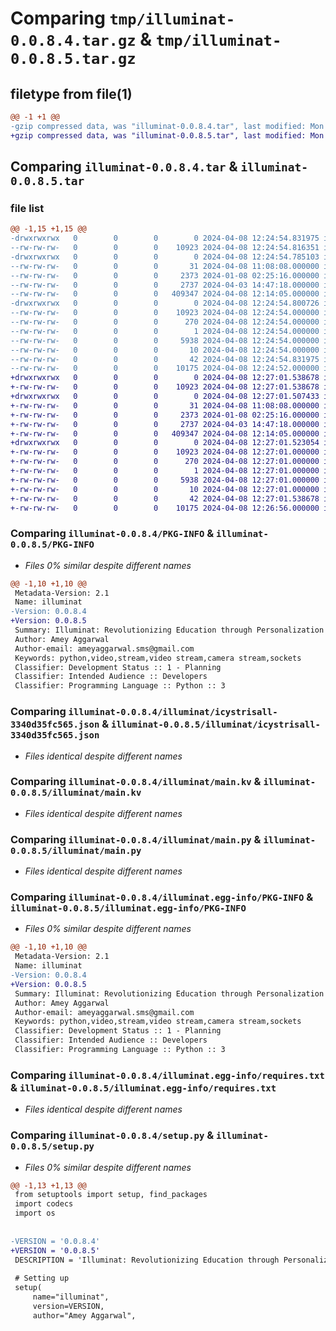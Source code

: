 # Comparing `tmp/illuminat-0.0.8.4.tar.gz` & `tmp/illuminat-0.0.8.5.tar.gz`

## filetype from file(1)

```diff
@@ -1 +1 @@
-gzip compressed data, was "illuminat-0.0.8.4.tar", last modified: Mon Apr  8 12:24:54 2024, max compression
+gzip compressed data, was "illuminat-0.0.8.5.tar", last modified: Mon Apr  8 12:27:01 2024, max compression
```

## Comparing `illuminat-0.0.8.4.tar` & `illuminat-0.0.8.5.tar`

### file list

```diff
@@ -1,15 +1,15 @@
-drwxrwxrwx   0        0        0        0 2024-04-08 12:24:54.831975 illuminat-0.0.8.4/
--rw-rw-rw-   0        0        0    10923 2024-04-08 12:24:54.816351 illuminat-0.0.8.4/PKG-INFO
-drwxrwxrwx   0        0        0        0 2024-04-08 12:24:54.785103 illuminat-0.0.8.4/illuminat/
--rw-rw-rw-   0        0        0       31 2024-04-08 11:08:08.000000 illuminat-0.0.8.4/illuminat/__init__.py
--rw-rw-rw-   0        0        0     2373 2024-01-08 02:25:16.000000 illuminat-0.0.8.4/illuminat/icystrisall-3340d35fc565.json
--rw-rw-rw-   0        0        0     2737 2024-04-03 14:47:18.000000 illuminat-0.0.8.4/illuminat/main.kv
--rw-rw-rw-   0        0        0   409347 2024-04-08 12:14:05.000000 illuminat-0.0.8.4/illuminat/main.py
-drwxrwxrwx   0        0        0        0 2024-04-08 12:24:54.800726 illuminat-0.0.8.4/illuminat.egg-info/
--rw-rw-rw-   0        0        0    10923 2024-04-08 12:24:54.000000 illuminat-0.0.8.4/illuminat.egg-info/PKG-INFO
--rw-rw-rw-   0        0        0      270 2024-04-08 12:24:54.000000 illuminat-0.0.8.4/illuminat.egg-info/SOURCES.txt
--rw-rw-rw-   0        0        0        1 2024-04-08 12:24:54.000000 illuminat-0.0.8.4/illuminat.egg-info/dependency_links.txt
--rw-rw-rw-   0        0        0     5938 2024-04-08 12:24:54.000000 illuminat-0.0.8.4/illuminat.egg-info/requires.txt
--rw-rw-rw-   0        0        0       10 2024-04-08 12:24:54.000000 illuminat-0.0.8.4/illuminat.egg-info/top_level.txt
--rw-rw-rw-   0        0        0       42 2024-04-08 12:24:54.831975 illuminat-0.0.8.4/setup.cfg
--rw-rw-rw-   0        0        0    10175 2024-04-08 12:24:52.000000 illuminat-0.0.8.4/setup.py
+drwxrwxrwx   0        0        0        0 2024-04-08 12:27:01.538678 illuminat-0.0.8.5/
+-rw-rw-rw-   0        0        0    10923 2024-04-08 12:27:01.538678 illuminat-0.0.8.5/PKG-INFO
+drwxrwxrwx   0        0        0        0 2024-04-08 12:27:01.507433 illuminat-0.0.8.5/illuminat/
+-rw-rw-rw-   0        0        0       31 2024-04-08 11:08:08.000000 illuminat-0.0.8.5/illuminat/__init__.py
+-rw-rw-rw-   0        0        0     2373 2024-01-08 02:25:16.000000 illuminat-0.0.8.5/illuminat/icystrisall-3340d35fc565.json
+-rw-rw-rw-   0        0        0     2737 2024-04-03 14:47:18.000000 illuminat-0.0.8.5/illuminat/main.kv
+-rw-rw-rw-   0        0        0   409347 2024-04-08 12:14:05.000000 illuminat-0.0.8.5/illuminat/main.py
+drwxrwxrwx   0        0        0        0 2024-04-08 12:27:01.523054 illuminat-0.0.8.5/illuminat.egg-info/
+-rw-rw-rw-   0        0        0    10923 2024-04-08 12:27:01.000000 illuminat-0.0.8.5/illuminat.egg-info/PKG-INFO
+-rw-rw-rw-   0        0        0      270 2024-04-08 12:27:01.000000 illuminat-0.0.8.5/illuminat.egg-info/SOURCES.txt
+-rw-rw-rw-   0        0        0        1 2024-04-08 12:27:01.000000 illuminat-0.0.8.5/illuminat.egg-info/dependency_links.txt
+-rw-rw-rw-   0        0        0     5938 2024-04-08 12:27:01.000000 illuminat-0.0.8.5/illuminat.egg-info/requires.txt
+-rw-rw-rw-   0        0        0       10 2024-04-08 12:27:01.000000 illuminat-0.0.8.5/illuminat.egg-info/top_level.txt
+-rw-rw-rw-   0        0        0       42 2024-04-08 12:27:01.538678 illuminat-0.0.8.5/setup.cfg
+-rw-rw-rw-   0        0        0    10175 2024-04-08 12:26:56.000000 illuminat-0.0.8.5/setup.py
```

### Comparing `illuminat-0.0.8.4/PKG-INFO` & `illuminat-0.0.8.5/PKG-INFO`

 * *Files 0% similar despite different names*

```diff
@@ -1,10 +1,10 @@
 Metadata-Version: 2.1
 Name: illuminat
-Version: 0.0.8.4
+Version: 0.0.8.5
 Summary: Illuminat: Revolutionizing Education through Personalization
 Author: Amey Aggarwal
 Author-email: ameyaggarwal.sms@gmail.com
 Keywords: python,video,stream,video stream,camera stream,sockets
 Classifier: Development Status :: 1 - Planning
 Classifier: Intended Audience :: Developers
 Classifier: Programming Language :: Python :: 3
```

### Comparing `illuminat-0.0.8.4/illuminat/icystrisall-3340d35fc565.json` & `illuminat-0.0.8.5/illuminat/icystrisall-3340d35fc565.json`

 * *Files identical despite different names*

### Comparing `illuminat-0.0.8.4/illuminat/main.kv` & `illuminat-0.0.8.5/illuminat/main.kv`

 * *Files identical despite different names*

### Comparing `illuminat-0.0.8.4/illuminat/main.py` & `illuminat-0.0.8.5/illuminat/main.py`

 * *Files identical despite different names*

### Comparing `illuminat-0.0.8.4/illuminat.egg-info/PKG-INFO` & `illuminat-0.0.8.5/illuminat.egg-info/PKG-INFO`

 * *Files 0% similar despite different names*

```diff
@@ -1,10 +1,10 @@
 Metadata-Version: 2.1
 Name: illuminat
-Version: 0.0.8.4
+Version: 0.0.8.5
 Summary: Illuminat: Revolutionizing Education through Personalization
 Author: Amey Aggarwal
 Author-email: ameyaggarwal.sms@gmail.com
 Keywords: python,video,stream,video stream,camera stream,sockets
 Classifier: Development Status :: 1 - Planning
 Classifier: Intended Audience :: Developers
 Classifier: Programming Language :: Python :: 3
```

### Comparing `illuminat-0.0.8.4/illuminat.egg-info/requires.txt` & `illuminat-0.0.8.5/illuminat.egg-info/requires.txt`

 * *Files identical despite different names*

### Comparing `illuminat-0.0.8.4/setup.py` & `illuminat-0.0.8.5/setup.py`

 * *Files 0% similar despite different names*

```diff
@@ -1,13 +1,13 @@
 from setuptools import setup, find_packages
 import codecs
 import os
 
 
-VERSION = '0.0.8.4'
+VERSION = '0.0.8.5'
 DESCRIPTION = 'Illuminat: Revolutionizing Education through Personalization'
 
 # Setting up
 setup(
     name="illuminat",
     version=VERSION,
     author="Amey Aggarwal",
```


